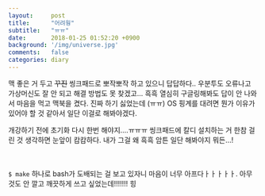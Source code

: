 ```yaml
---
layout:     post
title:      "어려웡"
subtitle:   "ㅠㅠ"
date:       2018-01-25 01:52:20 +0900
background: '/img/universe.jpg'
comments:   false
categories: diary
---
```


맥 좋은 거 두고 ~~꾸진~~ 씽크패드로 뽀작뽀작 하고 있으니 답답하다.. 우분투도 오류나고 가상머신도 잘 안 되고 해결 방법도 못 찾겠고... 흑흑 열심히 구글링해봐도 답이 안 나와서 마음을 먹고 맥북을 켰다. 진짜 하기 싫었는데 (ㅠㅠ) OS 핑계를 대려면 뭔가 이유가 있어야 할 것 같아서 일단 이걸로 해봐야겠다.

개강하기 전에 초기화 다시 한번 해야지....ㅠㅠㅠ 씽크패드에 칼디 설치하는 거 한참 걸린 것 생각하면 눈앞이 캄캄하다. 내가 그걸 왜 흑흑 암튼 일단 해봐야지 뭐든...!


<br><br>
`$ make` 하나로 bash가 도배되는 걸 보고 있자니 마음이 너무 아프다ㅏㅏㅏㅏㅏ. 아무것도 안 깔고 깨끗하게 쓰고 싶었는데!!!!!!! 힝